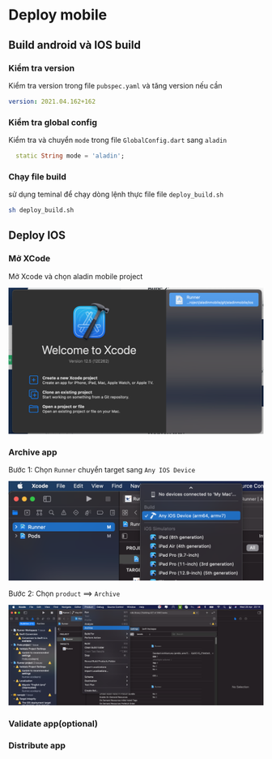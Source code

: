 # Deploy mobile

## Build android và IOS build

### Kiểm tra version

Kiểm tra version trong file `pubspec.yaml` và tăng version nếu cần

```yaml
version: 2021.04.162+162
```

### Kiểm tra global config

Kiểm tra và chuyển `mode` trong file `GlobalConfig.dart` sang `aladin`

```dart
  static String mode = 'aladin';
```

### Chạy file build

sử dụng teminal để chạy dòng lệnh thực file file `deploy_build.sh`

```bash
sh deploy_build.sh
```

## Deploy IOS

### Mở XCode

Mở Xcode và chọn aladin mobile project

![](<../.gitbook/assets/image (46).png>)

### Archive app

Bước 1: Chọn `Runner` chuyển target sang `Any IOS Device`

![](<../.gitbook/assets/image (43).png>)

Bước 2: Chọn `product` ==> `Archive`

![](<../.gitbook/assets/image (45).png>)

### Validate app(optional)

### Distribute app

##
